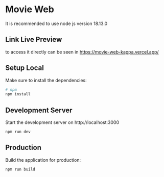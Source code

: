 # Movie Web
It is recommended to use node js version 18.13.0 
## Link Live Preview
to access it directly can be seen in https://movie-web-kappa.vercel.app/

## Setup Local

Make sure to install the dependencies:

```bash
# npm
npm install
```

## Development Server

Start the development server on http://localhost:3000

```bash
npm run dev
```

## Production

Build the application for production:

```bash
npm run build
```
